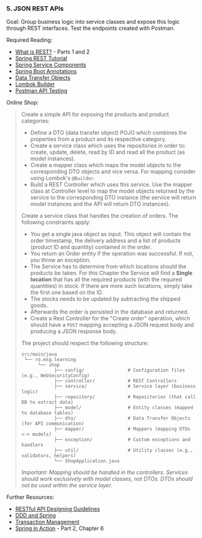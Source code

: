 ### 5. JSON REST APIs

Goal: Group business logic into service classes and expose this logic through REST interfaces. Test the endpoints created with Postman.

Required Reading:

- [What is REST?](https://medium.com/extend/what-is-rest-a-simple-explanation-for-beginners-part-1-introduction-b4a072f8740f) - Parts 1 and 2
- [Spring REST Tutorial](https://spring.io/guides/tutorials/rest/)
- [Spring Service Components](https://www.tutorialspoint.com/spring_boot/spring_boot_service_components.htm)
- [Spring Boot Annotations](https://medium.com/@davoud.badamchi/spring-boot-annotationsunderstanding-the-differences-and-usages-of-service-repository-f94e076bbcdc)
- [Data Transfer Objects](https://www.baeldung.com/java-dto-pattern)
- [Lombok Builder](https://www.baeldung.com/lombok-builder)
- [Postman API Testing](https://youtu.be/CLG0ha_a0q8)

Online Shop:
> Create a simple API for exposing the products and product categories:
>
> - Define a DTO (data transfer object) POJO which combines the properties from a product and its respective category.
> - Create a service class which uses the repositories in order to: create, update, delete, read by ID and read all the product (as model instances).
> - Create a mapper class which maps the model objects to the corresponding DTO objects and vice versa. For mapping consider using Lombok's `@Builder`.
> - Build a REST Controller which uses this service. Use the mapper class at Controller level to map the model objects returned by the service to the corresponding DTO instance (the service will return model instances and the API will return DTO instances).
>
> Create a service class that handles the creation of orders. The following constraints apply:
>
> - You get a single java object as input. This object will contain the order timestamp, the delivery address and a list of products (product ID and quantity) contained in the order.
> - You return an Order entity if the operation was successful. If not, you throw an exception.
> - The Service has to determine from which locations should the products be taken. For this Chapter the Service will find a **Single location** that has all the required products (with the required quantities) in stock. If there are more such locations, simply take the first one based on the ID.
> - The stocks needs to be updated by subtracting the shipped goods.
> - Afterwards the order is persisted in the database and returned.
> - Create a Rest Controller for the "Create order" operation, which should have a `POST` mapping accepting a JSON request body and producing a JSON response body.
>
> The project should respect the following structure:
> ```
> src/main/java
>  └── ro.msg.learning
>       └── shop
>             ├── config/                # Configuration files (e.g., WebSecurityConfig)
>             ├── controller/            # REST Controllers
>             ├── service/               # Service layer (business logic)
>             ├── repository/            # Repositories (that call DB to extract data)
>             ├── model/                 # Entity classes (mapped to database tables)
>             ├── dto/                   # Data Transfer Objects (for API communication)
>             ├── mapper/                # Mappers (mapping DTOs <-> models)
>             ├── exception/             # Custom exceptions and handlers
>             ├── util/                  # Utility classes (e.g., validators, helpers)
>             └── ShopApplication.java 
>```
> *Important: Mapping should be handled in the controllers. Services should work exclusively with model classes, not DTOs. DTOs should not be used within the service layer.*


Further Resources:

- [RESTful API Designing Guidelines](https://hackernoon.com/restful-api-designing-guidelines-the-best-practices-60e1d954e7c9)
- [DDD and Spring](https://www.baeldung.com/hexagonal-architecture-ddd-spring)
- [Transaction Management](https://docs.spring.io/spring/docs/5.1.6.RELEASE/spring-framework-reference/data-access.html#transaction)
- [Spring in Action](https://1drv.ms/b/s!AiBPL7npTofshY5PJim4M5RiiOyu7w) - Part 2, Chapter 6
